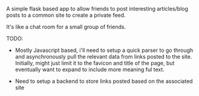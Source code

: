 A simple flask based app to allow friends to post interesting articles/blog posts to a common site to create a private feed.

It's like a chat room for a small group of friends.

TODO:
- Mostly Javascript based, i'll need to setup a quick parser to go through and asynchronously pull the relevant data
from links posted to the site. Initially, might just limit it to the favicon and title of the page, but eventually want to
expand to include more meaning ful text.

- Need to setup a backend to store links posted based on the associated site